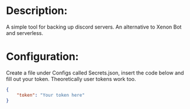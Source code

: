 # Description:
A simple tool for backing up discord servers. An alternative to Xenon Bot and serverless.

# Configuration:
Create a file under Configs called Secrets.json, insert the code below and fill out your token. Theoretically user tokens work too.
```json
{
    "token": "Your token here"
}